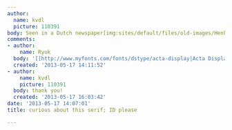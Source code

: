 ```yaml
---
author:
  name: kvdl
  picture: 110391
body: Seen in a Dutch newspaper[img:sites/default/files/old-images/Henkets_hattrick_3582.jpg]
comments:
- author:
    name: Ryuk
  body: '[[http://www.myfonts.com/fonts/dstype/acta-display|Acta Display]]'
  created: '2013-05-17 14:11:52'
- author:
    name: kvdl
    picture: 110391
  body: thank you!
  created: '2013-05-17 16:03:42'
date: '2013-05-17 14:07:01'
title: curious about this serif; ID please

---
```

